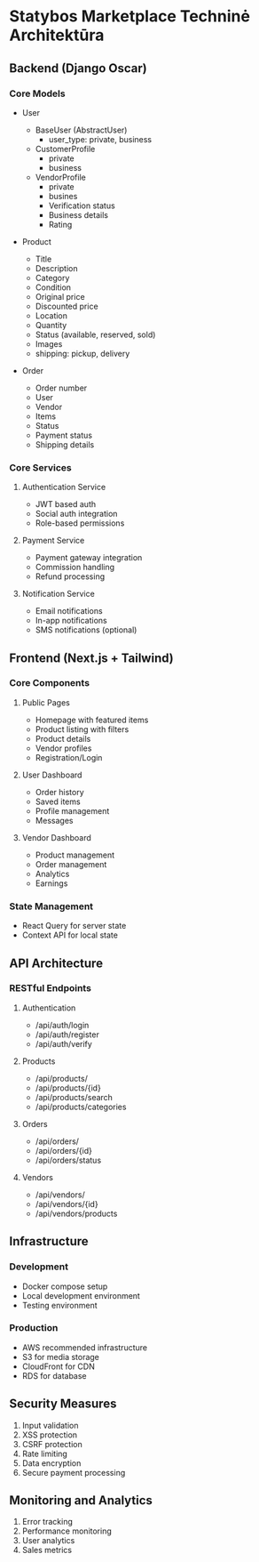 # Statybos Marketplace Techninė Architektūra

## Backend (Django Oscar)

### Core Models
- User
  - BaseUser (AbstractUser)
    - user_type: private, business
  - CustomerProfile
    - private
    - business
  - VendorProfile
    - private
    - busines
    - Verification status
    - Business details
    - Rating

- Product
  - Title
  - Description
  - Category
  - Condition
  - Original price
  - Discounted price
  - Location
  - Quantity
  - Status (available, reserved, sold)
  - Images
  - shipping: pickup, delivery

- Order
  - Order number
  - User
  - Vendor
  - Items
  - Status
  - Payment status
  - Shipping details

### Core Services
1. Authentication Service
   - JWT based auth
   - Social auth integration
   - Role-based permissions

2. Payment Service
   - Payment gateway integration
   - Commission handling
   - Refund processing

3. Notification Service
   - Email notifications
   - In-app notifications
   - SMS notifications (optional)

## Frontend (Next.js + Tailwind)

### Core Components
1. Public Pages
   - Homepage with featured items
   - Product listing with filters
   - Product details
   - Vendor profiles
   - Registration/Login

2. User Dashboard
   - Order history
   - Saved items
   - Profile management
   - Messages

3. Vendor Dashboard
   - Product management
   - Order management
   - Analytics
   - Earnings

### State Management
- React Query for server state
- Context API for local state

## API Architecture

### RESTful Endpoints
1. Authentication
   - /api/auth/login
   - /api/auth/register
   - /api/auth/verify

2. Products
   - /api/products/
   - /api/products/{id}
   - /api/products/search
   - /api/products/categories

3. Orders
   - /api/orders/
   - /api/orders/{id}
   - /api/orders/status

4. Vendors
   - /api/vendors/
   - /api/vendors/{id}
   - /api/vendors/products

## Infrastructure

### Development
- Docker compose setup
- Local development environment
- Testing environment

### Production
- AWS recommended infrastructure
- S3 for media storage
- CloudFront for CDN
- RDS for database

## Security Measures
1. Input validation
2. XSS protection
3. CSRF protection
4. Rate limiting
5. Data encryption
6. Secure payment processing

## Monitoring and Analytics
1. Error tracking
2. Performance monitoring
3. User analytics
4. Sales metrics